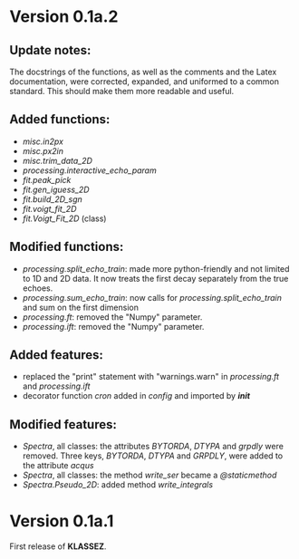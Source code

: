 # Version 0.1a.2

## Update notes:
The docstrings of the functions, as well as the comments and the Latex documentation, were corrected, expanded, and uniformed to a common standard.
This should make them more readable and useful.

## Added functions:
- *misc.in2px*
- *misc.px2in*
- *misc.trim_data_2D*
- *processing.interactive_echo_param*
- *fit.peak_pick*
- *fit.gen_iguess_2D*
- *fit.build_2D_sgn*
- *fit.voigt_fit_2D*
- *fit.Voigt_Fit_2D* (class)

## Modified functions:
- *processing.split_echo_train*: made more python-friendly and not limited to 1D and 2D data. It now treats the first decay separately from the true echoes.
- *processing.sum_echo_train*: now calls for *processing.split_echo_train* and sum on the first dimension
- *processing.ft*: removed the "Numpy" parameter.
- *processing.ift*: removed the "Numpy" parameter.

## Added features:
- replaced the "print" statement with "warnings.warn" in *processing.ft* and *processing.ift*
- decorator function *cron* added in *config* and imported by *__init__*

## Modified features:
- *Spectra*, all classes: the attributes *BYTORDA*, *DTYPA* and *grpdly* were removed. Three keys, *BYTORDA*, *DTYPA* and *GRPDLY*, were added to the attribute *acqus*
- *Spectra*, all classes: the method *write_ser* became a *@staticmethod*
- *Spectra.Pseudo_2D*: added method *write_integrals*

# Version 0.1a.1

First release of **KLASSEZ**.
